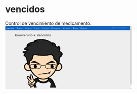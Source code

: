 # vencidos
Control de vencimiento de medicamento.
<br>
<img src="https://raw.githubusercontent.com/angelleoneltorrelopez/vencidos/master/images/01.png" width="400" height="200" />
